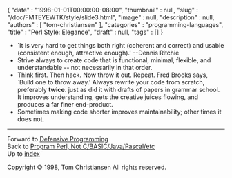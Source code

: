 {
   "date" : "1998-01-01T00:00:00-08:00",
   "thumbnail" : null,
   "slug" : "/doc/FMTEYEWTK/style/slide3.html",
   "image" : null,
   "description" : null,
   "authors" : [
      "tom-christiansen"
   ],
   "categories" : "programming-languages",
   "title" : "Perl Style: Elegance",
   "draft" : null,
   "tags" : []
}


-   \`It is very hard to get things both right (coherent and correct) and usable (consistent enough, attractive enough).' --Dennis Ritchie
-   Strive always to create code that is functional, minimal, flexible, and understandable -- not necessarily in that order.
-   Think first. Then hack. Now throw it out. Repeat. Fred Brooks says, \`Build one to throw away.' Always rewrite your code from scratch, preferably **twice**. just as did it with drafts of papers in grammar school. It improves understanding, gets the creative juices flowing, and produces a far finer end-product.
-   Sometimes making code shorter improves maintainability; other times it does not.

------------------------------------------------------------------------

Forward to [Defensive Programming](/doc/FMTEYEWTK/style/slide4.html)
\
Back to [Program Perl, Not C/BASIC/Java/Pascal/etc](/doc/FMTEYEWTK/style/slide2.html)
\
Up to [index](/doc/FMTEYEWTK/style/slide-index.html)

Copyright © 1998, Tom Christiansen
All rights reserved.
